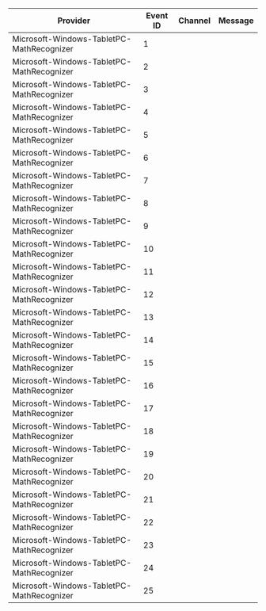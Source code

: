 Provider                                   |  Event ID  |  Channel  |  Message
-------------------------------------------|------------|-----------|---------
Microsoft-Windows-TabletPC-MathRecognizer  |  1         |           |
Microsoft-Windows-TabletPC-MathRecognizer  |  2         |           |
Microsoft-Windows-TabletPC-MathRecognizer  |  3         |           |
Microsoft-Windows-TabletPC-MathRecognizer  |  4         |           |
Microsoft-Windows-TabletPC-MathRecognizer  |  5         |           |
Microsoft-Windows-TabletPC-MathRecognizer  |  6         |           |
Microsoft-Windows-TabletPC-MathRecognizer  |  7         |           |
Microsoft-Windows-TabletPC-MathRecognizer  |  8         |           |
Microsoft-Windows-TabletPC-MathRecognizer  |  9         |           |
Microsoft-Windows-TabletPC-MathRecognizer  |  10        |           |
Microsoft-Windows-TabletPC-MathRecognizer  |  11        |           |
Microsoft-Windows-TabletPC-MathRecognizer  |  12        |           |
Microsoft-Windows-TabletPC-MathRecognizer  |  13        |           |
Microsoft-Windows-TabletPC-MathRecognizer  |  14        |           |
Microsoft-Windows-TabletPC-MathRecognizer  |  15        |           |
Microsoft-Windows-TabletPC-MathRecognizer  |  16        |           |
Microsoft-Windows-TabletPC-MathRecognizer  |  17        |           |
Microsoft-Windows-TabletPC-MathRecognizer  |  18        |           |
Microsoft-Windows-TabletPC-MathRecognizer  |  19        |           |
Microsoft-Windows-TabletPC-MathRecognizer  |  20        |           |
Microsoft-Windows-TabletPC-MathRecognizer  |  21        |           |
Microsoft-Windows-TabletPC-MathRecognizer  |  22        |           |
Microsoft-Windows-TabletPC-MathRecognizer  |  23        |           |
Microsoft-Windows-TabletPC-MathRecognizer  |  24        |           |
Microsoft-Windows-TabletPC-MathRecognizer  |  25        |           |